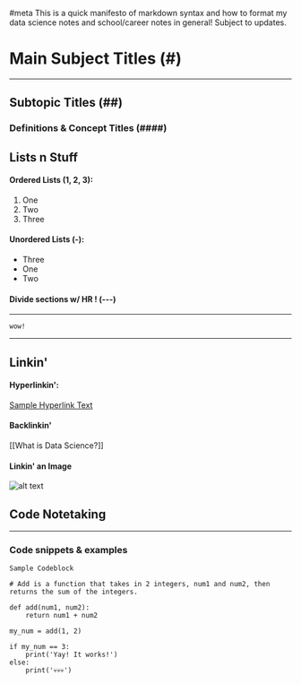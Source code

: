 #meta 
This is a quick manifesto of markdown syntax and how to format my data science notes and school/career notes in general! Subject to updates.

# Main Subject Titles (#)
---
## Subtopic Titles (##)
### Definitions & Concept Titles (####)

## Lists n Stuff
#### Ordered Lists (1, 2, 3):
1. One
2. Two
3. Three
#### Unordered Lists (-):
- Three
- One 
- Two

#### Divide sections w/ HR ! (---)
---

`wow!`

---

## Linkin'
#### Hyperlinkin':
[Sample Hyperlink Text](https://www.example.com)
#### Backlinkin'
[[What is Data Science?]]
#### Linkin' an Image
![alt text](https://picsum.photos/400/200)



## Code Notetaking
---
### Code snippets & examples
```
Sample Codeblock

# Add is a function that takes in 2 integers, num1 and num2, then returns the sum of the integers.

def add(num1, num2):
	return num1 + num2

my_num = add(1, 2)

if my_num == 3:
	print('Yay! It works!')
else:
	print('💀💀💀')
```




